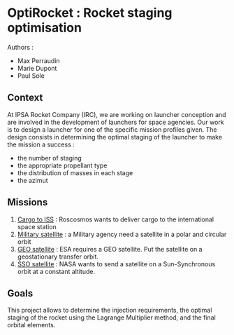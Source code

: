 # OptiRocket : Rocket staging optimisation

Authors : 
- Max Perraudin
- Marie Dupont
- Paul Sole

## Context

At IPSA Rocket Company (IRC), we are working on launcher conception and are involved in the development of launchers for space agencies. Our work is to design a launcher for one of the specific mission profiles given. The design consists in determining the optimal staging of the launcher to make the mission a success :
- the number of staging
- the appropriate propellant type
- the distribution of masses in each stage
- the azimut

## Missions

1. [Cargo to ISS](mission1.py) : Roscosmos wants to deliver cargo to the international space station
1. [Military satellite](mission1.py) : a Military agency need a satellite in a polar and circular orbit
1. [GEO satellite](mission1.py) : ESA requires a GEO satellite. Put the satellite on a geostationary transfer orbit.
1. [SSO satellite](mission1.py) : NASA wants to send a satellite on a Sun-Synchronous orbit at a constant altitude.

## Goals 

This project allows to determine the injection requirements, the optimal staging of the rocket using the Lagrange Multiplier method, and the final orbital elements.